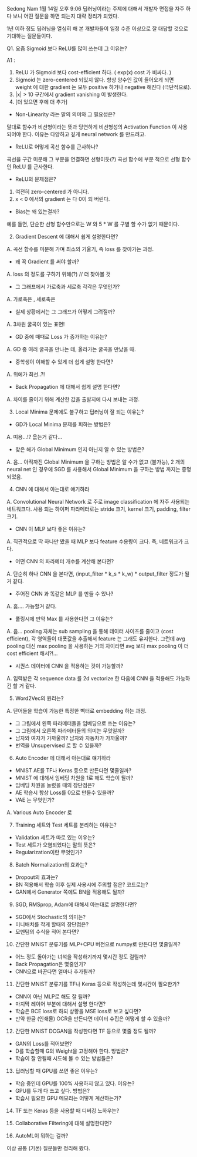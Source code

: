 Sedong Nam 1월 14일 오후 9:06
딥러닝이라는 주제에 대해서 개발자 면접을 자주 하다 보니 어떤 질문을 하면 되는지 대략 정리가 되었다.

1년 이하 정도 딥러닝을 열심히 해 본 개발자들이 일정 수준 이상으로 잘 대답할 것으로 기대하는 질문들이다.

Q1. 요즘 Sigmoid 보다 ReLU를 많이 쓰는데 그 이유는?

A1 : 
1. ReLU 가 Sigmoid 보다 cost-efficient 하다. ( exp(x) cost 가 비싸다. )
2. Sigmoid 는 zero-centered 되있지 않다. 항상 양수인 값이 들어오게 되면 weight 에 대한 gradient 는 모두
positive 하거나 negative 해진다 (극단적으로).
3. |x| > 10 구간에서 gradient vanishing 이 발생한다.
4. [더 있으면 후에 더 추가]

+ Non-Linearity 라는 말의 의미와 그 필요성은?

말대로 함수가 비선형이라는 뜻과 당연하게 비선형성의 Activation Function 이 사용되어야 한다.
이유는 다양하고 깊게 neural network 를 만드려고.

+ ReLU로 어떻게 곡선 함수를 근사하나?

곡선을 구간 미분해 그 부분을 연결하면 선형이듯(?) 곡선 함수에 부분 적으로 선형 함수인 ReLU 를 근사한다.

+ ReLU의 문제점은?

1. 여전히 zero-centered 가 아니다.
2. x < 0 에서의 gradient 는 다 0이 되 버린다.

+ Bias는 왜 있는걸까?

예를 들면, 단순한 선형 함수만으로는 W 와 5 * W 를 구별 할 수가 없기 때문이다.

2. Gradient Descent 에 대해서 쉽게 설명한다면?

A. 곡선 함수를 미분해 가며 최소의 기울기, 즉 loss 를 찾아가는 과정.

+ 왜 꼭 Gradient 를 써야 할까?

A. loss 의 정도를 구하기 위해(?) // 더 찾아볼 것

+ 그 그래프에서 가로축과 세로축 각각은 무엇인가?

A. 가로축은 , 세로축은

+ 실제 상황에서는 그 그래프가 어떻게 그려질까?

A. 3차원 굴곡이 있는 표면!

+ GD 중에 때때로 Loss 가 증가하는 이유는?

A. GD 중 여러 굴곡을 만나는 데, 올라가는 굴곡을 만났을 때.

+ 중학생이 이해할 수 있게 더 쉽게 설명 한다면?

A. 위에가 최선..?!

+ Back Propagation 에 대해서 쉽게 설명 한다면?

A. 차이를 줄이기 위해 계산한 값을 출발지에 다시 보내는 과정.

3. Local Minima 문제에도 불구하고 딥러닝이 잘 되는 이유는?

+ GD가 Local Minima 문제를 피하는 방법은?

A. 띠용...!? 읎는거 같다...

+ 찾은 해가 Global Minimum 인지 아닌지 알 수 있는 방법은?

A. 음... 아직까진 Global Minimum 을 구하는 방법은 알 수가 없고 (불가능), 
2 개의 neural net 인 경우에 SGD 를 사용해서 Global Minimum 을 구하는 방법 까지는 증명되었음.

4. CNN 에 대해서 아는대로 얘기하라

A. Convolutional Neural Network 로 주로 image classification 에 자주 사용되는 네트워크다.
사용 되는 하이퍼 파라메터로는 stride 크기, kernel 크기, padding, filter 크기.

+ CNN 이 MLP 보다 좋은 이유는?

A. 직관적으로 딱 하나만 봤을 때 MLP 보다 feature 수용량이 크다. 즉, 네트워크가 크다.

+ 어떤 CNN 의 파라메터 개수를 계산해 본다면?

A. 단순히 하나 CNN 을 본다면, (input_filter * k_s * k_w) * output_filter 정도가 될 거 같다.

+ 주어진 CNN 과 똑같은 MLP 를 만들 수 있나?

A. 흠.... 가능할거 같다.

+ 풀링시에 만약 Max 를 사용한다면 그 이유는?

A. 음... pooling 자체는 sub sampling 을 통해 데이터 사이즈를 줄이고 (cost efficient), 각 영역들이 대푯값을 추출해서 feature 는 그래도 유지한다.
그런데 avg pooling 대신 max pooling 을 사용하는 거의 차이라면 avg 보다 max pooling 이 더 cost efficient 해서?!...

+ 시퀀스 데이터에 CNN 을 적용하는 것이 가능할까?

A. 입력받은 각 sequence data 를 2d vectorize 한 다음에 CNN 을 적용해도 가능하긴 할 거 같다.

5. Word2Vec의 원리는?

A. 단어들을 학습이 가능한 특정한 벡터로 embedding 하는 과정. 

+ 그 그림에서 왼쪽 파라메터들을 임베딩으로 쓰는 이유는?
+ 그 그림에서 오른쪽 파라메터들의 의미는 무엇일까?
+ 남자와 여자가 가까울까? 남자와 자동차가 가까울까?
+ 번역을 Unsupervised 로 할 수 있을까?

6. Auto Encoder 에 대해서 아는대로 얘기하라

+ MNIST AE를 TF나 Keras 등으로 만든다면 몇줄일까?
+ MNIST 에 대해서 임베딩 차원을 1로 해도 학습이 될까?
+ 임베딩 차원을 늘렸을 때의 장단점은?
+ AE 학습시 항상 Loss를 0으로 만들수 있을까?
+ VAE 는 무엇인가?

A. Various Auto Encoder 로 

7. Training 세트와 Test 세트를 분리하는 이유는?

+ Validation 세트가 따로 있는 이유는?
+ Test 세트가 오염되었다는 말의 뜻은?
+ Regularization이란 무엇인가?

8. Batch Normalization의 효과는?

+ Dropout의 효과는?
+ BN 적용해서 학습 이후 실제 사용시에 주의할 점은? 코드로는?
+ GAN에서 Generator 쪽에도 BN을 적용해도 될까?

9. SGD, RMSprop, Adam에 대해서 아는대로 설명한다면?

+ SGD에서 Stochastic의 의미는?
+ 미니배치를 작게 할때의 장단점은?
+ 모멘텀의 수식을 적어 본다면?

10. 간단한 MNIST 분류기를 MLP+CPU 버전으로 numpy로 만든다면 몇줄일까?

+ 어느 정도 돌아가는 녀석을 작성하기까지 몇시간 정도 걸릴까?
+ Back Propagation은 몇줄인가?
+ CNN으로 바꾼다면 얼마나 추가될까?

11. 간단한 MNIST 분류기를 TF나 Keras 등으로 작성하는데 몇시간이 필요한가?

+ CNN이 아닌 MLP로 해도 잘 될까?
+ 마지막 레이어 부분에 대해서 설명 한다면?
+ 학습은 BCE loss로 하되 상황을 MSE loss로 보고 싶다면?
+ 만약 한글 (인쇄물) OCR을 만든다면 데이터 수집은 어떻게 할 수 있을까?

12. 간단한 MNIST DCGAN을 작성한다면 TF 등으로 몇줄 정도 될까?

+ GAN의 Loss를 적어보면?
+ D를 학습할때 G의 Weight을 고정해야 한다. 방법은?
+ 학습이 잘 안될때 시도해 볼 수 있는 방법들은?

13. 딥러닝할 때 GPU를 쓰면 좋은 이유는?

+ 학습 중인데 GPU를 100% 사용하지 않고 있다. 이유는?
+ GPU를 두개 다 쓰고 싶다. 방법은?
+ 학습시 필요한 GPU 메모리는 어떻게 계산하는가?

14. TF 또는 Keras 등을 사용할 때 디버깅 노하우는?

15. Collaborative Filtering에 대해 설명한다면?

16. AutoML이 뭐하는 걸까?

이상 공통 (기본) 질문들만 정리해 봤다.